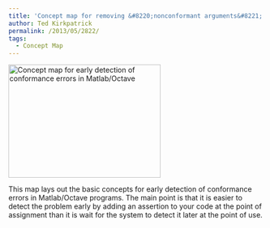 ```yaml
---
title: 'Concept map for removing &#8220;nonconformant arguments&#8221; in Matlab/Octave'
author: Ted Kirkpatrick
permalink: /2013/05/2822/
tags:
  - Concept Map
---
```

[<img class="alignnone size-medium wp-image-2821" alt="Concept map for early detection of conformance errors in Matlab/Octave" src="http://teaching.software-carpentry.org/wp-content/uploads/2013/05/Conformance-error-concept-map-e1369678235493-300x224.jpg" width="300" height="224" />][1]

This map lays out the basic concepts for early detection of conformance errors in Matlab/Octave programs. The main point is that it is easier to detect the problem early by adding an assertion to your code at the point of assignment than it is wait for the system to detect it later at the point of use.

&nbsp;

 [1]: http://teaching.software-carpentry.org/wp-content/uploads/2013/05/Conformance-error-concept-map-e1369678235493.jpg
